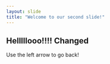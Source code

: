 ```yaml
---
layout: slide
title: "Welcome to our second slide!"
---
```

## Helllllooo!!!! Changed
Use the left arrow to go back!
